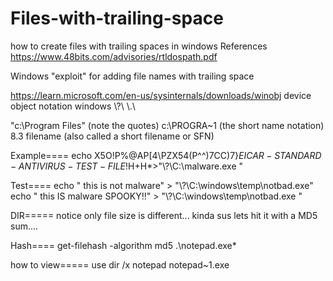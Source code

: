 # Files-with-trailing-space
how to create files with trailing spaces in windows
References
https://www.48bits.com/advisories/rtldospath.pdf 


Windows "exploit" for adding file names with trailing space

https://learn.microsoft.com/en-us/sysinternals/downloads/winobj
device object notation windows \\?\ \\.\

"c:\Program Files" (note the quotes)
c:\PROGRA~1 (the short name notation)	8.3 filename (also called a short filename or SFN) 



Example====
echo X5O!P%@AP[4\PZX54(P^^)7CC)7}$EICAR-STANDARD-ANTIVIRUS-TEST-FILE!$H+H*>"\\?\C:\malware.exe "

Test====
echo " this is not malware" > "\\?\C:\windows\temp\notbad.exe"
echo " this IS malware SPOOKY!!" > "\\?\C:\windows\temp\notbad.exe "

DIR=====
notice only file size is different... kinda sus lets hit it with a MD5 sum....

Hash====
get-filehash -algorithm md5 .\notepad.exe* 

how to view=====
use dir /x 
notepad notepad~1.exe 
